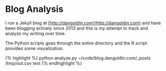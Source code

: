 # Blog Analysis

I run a Jekyll blog at [http://dangoldin.com](http://dangoldin.com) and have been blogging actively since 2013 and this is my attempt to track and analyze my writing over time.

The Python scripts goes through the entire directory and the R script provides some visualization.

{% highlight %}
python analyze.py ~/code/blog.dangoldin.com/_posts /tmp/out.csv text
{% endhighlight %}
